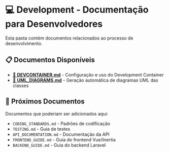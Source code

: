 # 💻 Development - Documentação para Desenvolvedores

Esta pasta contém documentos relacionados ao processo de desenvolvimento.

## 📋 Documentos Disponíveis

- [🐳 **DEVCONTAINER.md**](./DEVCONTAINER.md) - Configuração e uso do Development Container
- [🎨 **UML_DIAGRAMS.md**](./UML_DIAGRAMS.md) - Geração automática de diagramas UML das classes

## 🎯 Próximos Documentos

Documentos que poderiam ser adicionados aqui:

- `CODING_STANDARDS.md` - Padrões de codificação
- `TESTING.md` - Guia de testes
- `API_DOCUMENTATION.md` - Documentação da API
- `FRONTEND_GUIDE.md` - Guia do frontend Vue/Inertia
- `BACKEND_GUIDE.md` - Guia do backend Laravel

